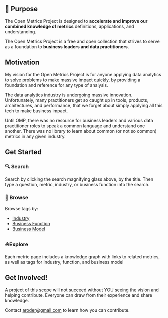 
## 👋 Purpose
The Open Metrics Project is designed to **accelerate and improve our combined knowledge of metrics** definitions, applications, and understanding.

The Open Metrics Project is a free and open collection that strives to serve as a foundation to **business leaders and data practitioners**.

## Motivation
My vision for the Open Metrics Project is for anyone applying data analytics to solve problems to make massive impact quickly, by providing a foundation and reference for any type of analysis.

The data analytics industry is undergoing massive innovation. Unfortunately, many practitioners get so caught up in tools, products, architectures, and performance, that we forget about simply applying all this tech to make business impact. 

Until OMP, there was no resource for business leaders and various data practitioner roles to speak a common language and understand one another. There was no library to learn about common (or not so common) metrics in any given industry. 

## Get Started
### 🔍 Search
Search by clicking the search magnifying glass above, by the title. Then type a question, metric, industry, or business function into the search.

### 🛒 Browse
Browse tags by:
- [Industry](industries)
- [Business Function](business-functions)
- [Business Model](business-models)

### ⛵Explore
Each metric page includes a knowledge graph with links to related metrics, as well as tags for industry, function, and business model

## Get Involved!
A project of this scope will not succeed without YOU seeing the vision and helping contribute. Everyone can draw from their experience and share knowledge.

Contact [aroder@gmail.com](mailto:aroder+omp@gmail.com) to learn how you can contribute.